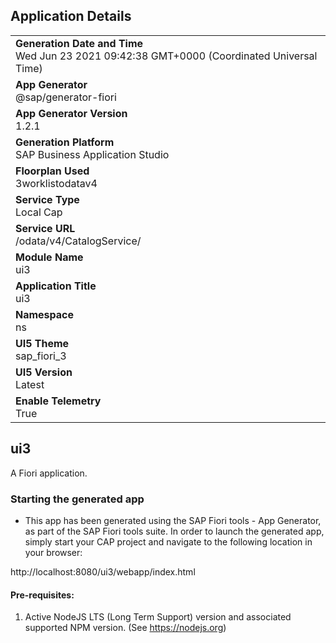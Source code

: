 ## Application Details
|               |
| ------------- |
|**Generation Date and Time**<br>Wed Jun 23 2021 09:42:38 GMT+0000 (Coordinated Universal Time)|
|**App Generator**<br>@sap/generator-fiori|
|**App Generator Version**<br>1.2.1|
|**Generation Platform**<br>SAP Business Application Studio|
|**Floorplan Used**<br>3worklistodatav4|
|**Service Type**<br>Local Cap|
|**Service URL**<br>/odata/v4/CatalogService/
|**Module Name**<br>ui3|
|**Application Title**<br>ui3|
|**Namespace**<br>ns|
|**UI5 Theme**<br>sap_fiori_3|
|**UI5 Version**<br>Latest|
|**Enable Telemetry**<br>True|

## ui3

A Fiori application.

### Starting the generated app

-   This app has been generated using the SAP Fiori tools - App Generator, as part of the SAP Fiori tools suite.  In order to launch the generated app, simply start your CAP project and navigate to the following location in your browser:

http://localhost:8080/ui3/webapp/index.html

#### Pre-requisites:

1. Active NodeJS LTS (Long Term Support) version and associated supported NPM version.  (See https://nodejs.org)


